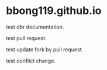 # bbong119.github.io
test dbr documentation.

test pull request.   

test update fork by pull request.  


test conflict change.
